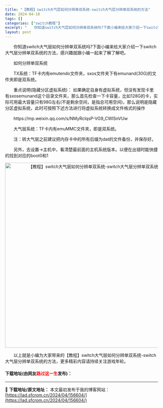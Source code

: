 ```yaml
---
title: "【教程】switch大气层如何分辨单双系统-switch大气层分辨单双系统的方法"
date: 2024-04-10
tags: []
categories: ["switch教程"]
excerpt: "　　你知道switch大气层如何分辨单双系统吗?下面小编来给大家介绍一下switch大气层分辨单双系统的方法，感兴趣就跟小编一起来了解了解吧。 　　如何分辨单双系统 　　TX系统：TF卡内有emutendo文件夹，sxos文件夹下有emunand(30G)的文件夹即是双系统。 　　重点说明(隐藏分区&hellip;"
layout: post
---
```


 <p>　　你知道switch大气层如何分辨单双系统吗?下面小编来给大家介绍一下switch大气层分辨单双系统的方法，感兴趣就跟小编一起来了解了解吧。</p> <p>　　如何分辨单双系统</p> <p>　　TX系统：TF卡内有emutendo文件夹，sxos文件夹下有emunand(30G)的文件夹即是双系统。</p> <p>　　重点说明(隐藏分区虚拟系统)： 如果确定自身有虚拟系统，但没有发现卡里有sxosemunand这个目录文件夹，那么首先检查一下卡容量，比如128G的卡，实际可用最大容量只有98G左右(不是剩余空间，是指总可用空间)，那么说明是隐藏分区虚拟系统，此时可按照下述方法进行将虚拟系统转换成文件格式的操作</p> <p>　　https://mp.weixin.qq.com/s/NMyRcIqsP-VG9_CWlSnVUw</p> <p>　　大气层系统：TF卡内有emuMMC文件夹，即是双系统。</p> <p>　　注：转大气层之前建议把内存卡中的所有后缀为dat的文件备份，并保存好。</p> <p>　　另外，去设置&rarr;主机中，看清楚最前面的主机系统版本。以便在出错时能快捷的找到对应的boot0和1</p> <p align="center"><img align="" border="0" src="https://lad.sfcrom.cn/wp-content/uploads/2024/04/20240410_661630ef18894.webp" width="608" alt="【教程】switch大气层如何分辨单双系统-switch大气层分辨单双系统的方法" /></p> <p>　　以上就是小编为大家带来的【教程】switch大气层如何分辨单双系统-switch大气层分辨单双系统的方法，更多精彩内容请持续关注游戏年轮。</p> <p><h4>下载地址(由网友<font color="red">路过这一生</font>发布)：</h4></p> 

---
📖 **下载地址/原文地址：** 本文最初发布于我的博客网站：[https://lad.sfcrom.cn/2024/04/156604/](https://lad.sfcrom.cn/2024/04/156604/)

